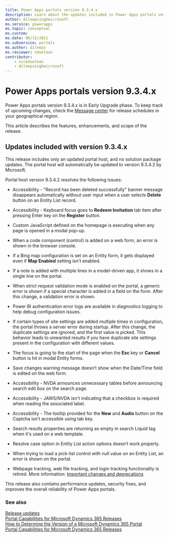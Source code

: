 ```yaml
---
title: Power Apps portals version 9.3.4.x
description: Learn about the updates included in Power Apps portals version 9.3.4.x, including fixes, enhancements, and the scope of the release.
author: dileepsinghmicrosoft
ms.service: powerapps
ms.topic: conceptual
ms.custom: 
ms.date: 06/15/2021
ms.subservice: portals
ms.author: dileeps
ms.reviewer: ndoelman
contributor:
    - nickdoelman
    - dileepsinghmicrosoft
---
```


# Power Apps portals version 9.3.4.x

Power Apps portals version 9.3.4.x is in Early Upgrade phase. To keep track of upcoming changes, check the [Message center](/microsoft-365/admin/manage/message-center) for release schedules in your geographical region.

This article describes the features, enhancements, and scope of the release.

## Updates included with version 9.3.4.x

This release includes only an updated portal host, and no solution package updates. The portal host will automatically be updated to version 9.3.4.2 by Microsoft.

Portal host version 9.3.4.2 resolves the following issues:

- Accessibility - "Record has been deleted successfully" banner message disappears automatically without user input when a user selects **Delete** button on an Entity List record.

- Accessibility - Keyboard focus goes to **Redeem Invitation** tab item after pressing Enter key on the **Register** button.

- Custom JavaScript defined on the homepage is executing when any page is opened in a modal pop-up.

- When a code component (control) is added on a web form, an error is shown in the browser console.

- If a Bing map configuration is set on an Entity form, it gets displayed even if **Map Enabled** setting isn't enabled.

- If a note is added with multiple lines in a model-driven app, it shows in a single line on the portal.

- When strict request validation mode is enabled on the portal, a generic error is shown if a special character is added in a field on the form. After this change, a validation error is shown.

- Power BI authentication error logs are available in diagnostics logging to help debug configuration issues.

- If certain types of site settings are added multiple times in configuration, the portal throws a server error during startup. After this change, the duplicate settings are ignored, and the first value is picked. This behavior leads to unwanted results if you have duplicate site settings present in the configuration with different values.

- The focus is going to the start of the page when the **Esc** key or **Cancel** button is hit in modal Entity forms.

- Save changes warning message doesn’t show when the Date/Time field is edited on the web form.

- Accessibility - NVDA announces unnecessary tables before announcing search edit box on the search page.

- Accessibility - JAWS/NVDA isn't indicating that a checkbox is required when reading the associated label.

- Accessibility - The tooltip provided for the **New** and **Audio** button on the Captcha isn't accessible using tab key.

- Search results properties are returning as empty in search Liquid tag when it's used on a web template.

- Resolve case option in Entity List action options doesn’t work properly.

- When trying to load a pick-list control with null value on an Entity List, an error is shown on the portal.

- Webpage tracking, web file tracking, and login tracking functionality is retired. More information: [Important changes and deprecations](../important-changes-deprecations.md#tracking-for-web-page-web-file-and-login)

This release also contains performance updates, security fixes, and improves the overall reliability of Power Apps portals.

### See also

[Release updates](../release-updates.md) <br>
[Portal Capabilities for Microsoft Dynamics 365 Releases](https://support.microsoft.com/topic/portal-capabilities-for-microsoft-dynamics-365-releases-81f5fcc9-ef72-8b2e-5b4b-29e9840fb5c4) <br>
[How to Determine the Version of a Microsoft Dynamics 365 Portal](https://support.microsoft.com/topic/how-to-determine-the-version-of-a-microsoft-dynamics-365-portal-d2400fdc-b1dd-597b-feab-87abc805325e) <br>
[Portal Capabilities for Microsoft Dynamics 365 Releases](https://support.microsoft.com/topic/portal-capabilities-for-microsoft-dynamics-365-releases-81f5fcc9-ef72-8b2e-5b4b-29e9840fb5c4)

